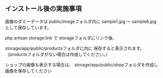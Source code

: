 ## インストール後の実施事項
画像のダミーデータは
public/imageフォルダ内に
sample1.jpg 〜 sample6.jpg として保存しています。

php artisan storage:link で
storageフォルダにリンク後、

storage/app/public/productsフォルダに内に
保存すると表示されます。
（productsフォルダがない場合は作成してください。）

ショップの画像も表示する場合は、
storage/app/public/shopフォルダを作成し
画像を保存してください